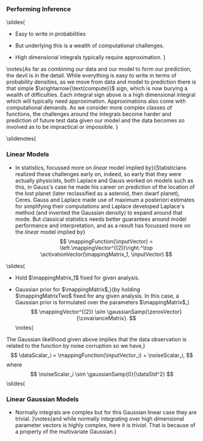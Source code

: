 ### Performing Inference

\slides{
* Easy to write in probabilities

* But underlying this is a wealth of computational challenges.

* High dimensional integrals typically require approximation.
}

\notes{As far as combining our data and our model to form our prediction, the devil is in the detail. While everything is easy to write in terms of probability densities, as we move from $\text{data}$ and $\text{model}$ to $\text{prediction}$ there is that simple $\xrightarrow{\text{compute}}$ sign, which is now burying a wealth of difficulties. Each integral sign above is a high dimensional integral which will typically need approximation. Approximations also come with computational demands. As we consider more complex classes of functions, the challenges around the integrals become harder and prediction of future test data given our model and the data becomes so involved as to be impractical or impossible. 
}

\slidenotes{
### Linear Models

* In statistics, focussed more on *linear* model implied by}{Statisticians realized these challenges early on, indeed, so early that they were actually physicists, both Laplace and Gauss worked on models such as this, in Gauss's case he made his career on prediction of the location of the lost planet (later reclassified as a asteroid, then dwarf planet), Ceres. Gauss and Laplace made use of maximum a posteriori estimates for simplifying their computations and Laplace developed Laplace's method (and invented the Gaussian density) to expand around that mode. But classical statistics needs better guarantees around model performance and interpretation, and as a result has focussed more on the *linear* model implied by} 
  $$
  \mappingFunction(\inputVector) = \left.\mappingVector^{(2)}\right.^\top \activationVector(\mappingMatrix_1, \inputVector)
  $$

\slides{
* Hold $\mappingMatrix_1$ fixed for given analysis.

* Gaussian prior for $\mappingMatrix$,}{by holding $\mappingMatrixTwo$ fixed for any given analysis. In this case, a Gaussian prior is formulated over the parameters $\mappingMatrix$,}
  $$
  \mappingVector^{(2)} \sim \gaussianSamp{\zerosVector}{\covarianceMatrix}.
  $$\notes{
	
The Gaussian likelihood given above implies that the data observation is related to the function by noise corruption so we have,}
  $$
  \dataScalar_i = \mappingFunction(\inputVector_i) + \noiseScalar_i,
  $$
  where 
  $$
  \noiseScalar_i \sim \gaussianSamp{0}{\dataStd^2}
  $$
\slides{

### Linear Gaussian Models

* Normally integrals are complex but for this Gaussian linear case they are trivial.
}\notes{and while normally integrating over high dimensional parameter vectors is highly complex, here it is *trivial*. That is because of a property of the multivariate Gaussian.}

